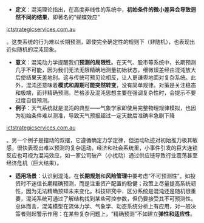 - **定义**：混沌理论指出，在高度非线性的系统中，**初始条件的微小差异会导致迥然不同的结果**，即著名的“蝴蝶效应”​

[ictstrategicservices.com.au](https://www.ictstrategicservices.com.au/2017/07/14/113-fantastic-thinking-tools-from-farnam-street/#:~:text=5,initial%20conditions)

。这类系统的行为难以长期预测，即使完全确定性的规则下（非随机），也表现出近似随机的混沌现象。

- **意义**：混沌动力学提醒我们**预测的局限性**。在天气、股市等系统中，长期预测几乎不可能，因为我们无法无限精确地测量初始状态，细微误差经由混沌放大后使结果天差地别。这与传统可预见论相反，让人更谦卑地面对复杂系统。此外，混沌还意味着**模式和周期可能突然转变**，没有简单规律。对策是关注稳态和极端，而非精确预测。芒格涉及混沌思想主要在强调复杂性时，会提示不要过度自信预测。
- **例子**：天气系统就是混沌的典型——气象学家即使用完整物理规律模拟，也因为初始条件难以测准，导致天气预报超过一定天数后准确率急剧下降​

[ictstrategicservices.com.au](https://www.ictstrategicservices.com.au/2017/07/14/113-fantastic-thinking-tools-from-farnam-street/#:~:text=In%20a%20world%20such%20as,beings%20over%20a%20long%20period)

。另一个例子是摆动的双摆，它遵循确定力学定律，但运动轨迹对初始推力极其敏感，很快表现出难以预测的复杂运动。经济和社会系统里，小事件引发的巨大连锁反应也可视为混沌效应，如一家公司破产（小扰动）通过供应链导致行业震荡甚至经济危机（巨大结果）。

- **适用场景**：认识到混沌，在**长期规划**和**风险管理**中要考虑“不可预测性”。如投资时不迷信长期精确预测，而是注重资产配置的稳健；政策上尽量提高系统韧性，因为无法精确预知未来变化。科技研究中，区分系统是混沌还是随机很重要，混沌系统可通过了解结构找到某些可控参数，但仍要接受其不可预测性。总体而言，混沌模型在流体力学、气象学、动态系统分析上有应用，对一般决策者则起警示作用：在某些复杂问题上，“精确预测”不如建立**弹性和适应性**。